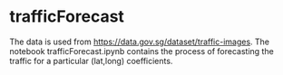 # trafficForecast

The data is used from https://data.gov.sg/dataset/traffic-images.
The notebook trafficForecast.ipynb contains the process of forecasting the traffic for a particular (lat,long) coefficients.

